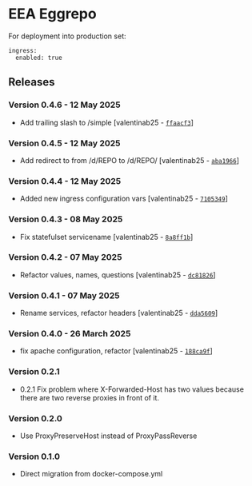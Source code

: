 EEA Eggrepo
===========

For deployment into production set:

    ingress:
      enabled: true

## Releases

### Version 0.4.6 - 12 May 2025
- Add trailing slash to /simple [valentinab25 - [`ffaacf3`](https://github.com/eea/helm-charts/commit/ffaacf3574f23bec0c0fc3238efb4afbfffd2d09)]

### Version 0.4.5 - 12 May 2025
- Add redirect to from /d/REPO to /d/REPO/ [valentinab25 - [`aba1966`](https://github.com/eea/helm-charts/commit/aba1966178992e6d3cf4af9871f2f0faccbafa64)]

### Version 0.4.4 - 12 May 2025
- Added new ingress configuration vars [valentinab25 - [`7105349`](https://github.com/eea/helm-charts/commit/710534985707f26efb855caf5f1e1133e84ac60e)]

### Version 0.4.3 - 08 May 2025
- Fix statefulset servicename [valentinab25 - [`8a8ff1b`](https://github.com/eea/helm-charts/commit/8a8ff1b6444ea7fa7deff634b1af57de5390ae3d)]

### Version 0.4.2 - 07 May 2025
- Refactor values, names, questions [valentinab25 - [`dc81826`](https://github.com/eea/helm-charts/commit/dc81826950d54d1787932274301be18e308e691d)]

### Version 0.4.1 - 07 May 2025
- Rename services, refactor headers [valentinab25 - [`dda5609`](https://github.com/eea/helm-charts/commit/dda56092bd07419835391f4246c0db3215e8008c)]

### Version 0.4.0 - 26 March 2025
- fix apache configuration, refactor [valentinab25 - [`188ca9f`](https://github.com/eea/helm-charts/commit/188ca9f51e8cf402d6b68f1c450bc4b164185fd6)]

### Version 0.2.1
- 0.2.1 Fix problem where X-Forwarded-Host has two values because there are two reverse proxies in front of it.


### Version 0.2.0
- Use ProxyPreserveHost instead of ProxyPassReverse

### Version 0.1.0
-  Direct migration from docker-compose.yml

